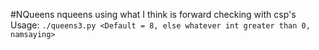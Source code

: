 #NQueens
nqueens using what I think is forward checking with csp's
Usage:
`./queens3.py <Default = 8, else whatever int greater than 0, namsaying>`
